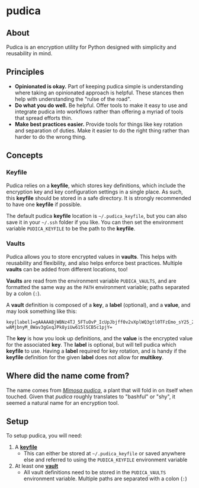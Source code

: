 # pudica

## About
Pudica is an encryption utility for Python designed with simplicity and reusability in mind.

## Principles
* **Opinionated is okay.** Part of keeping pudica simple is understanding where taking an opinionated approach is helpful. These stances then help with understanding the "rulse of the road".
* **Do what you do well.** Be helpful. Offer tools to make it easy to use and integrate pudica into workflows rather than offering a myriad of tools that spread efforts thin.
* **Make best practices easier.** Provide tools for things like key rotation and separation of duties. Make it easier to do the right thing rather than harder to do the wrong thing.

## Concepts
### Keyfile
Pudica relies on a **keyfile**, which stores key definitions, which include the encryption key and key configuration settings in a single place. As such, this **keyfile** should be stored in a safe directory. It is strongly recommended to have one **keyfile** if possible.

The default pudica **keyfile** location is `~/.pudica_keyfile`, but you can also save it in your `~/.ssh` folder if you like. You can then set the environment variable `PUDICA_KEYFILE` to be the path to the **keyfile**.

### Vaults
Pudica allows you to store encrypted values in **vaults**. This helps with reusability and flexibility, and also helps enforce best practices. Multiple **vaults** can be added from different locations, too!

**Vaults** are read from the environment variable `PUDICA_VAULTS`, and are formatted the same way as the `PATH` environment variable; paths separated by a colon (`:`).

A **vault** definition is composed of a **key**, a **label** (optional), and a **value**, and may look something like this:
```
key[label]=gAAAAABjWBNz4TJ_5FTuOvP_IcUpJbjff0v2vXplWQ3gtl0TFzEmo_sY25_28_Xw79tmspUMAuvRLOG-wAMjbnyM_8Wav3gGxqJPk8yiUw615lSCB5c1pjY=
```
The **key** is how you look up definitions, and the **value** is the encrypted value for the associated **key**. The **label** is optional, but will tell pudica which **keyfile** to use. Having a **label** required for key rotation, and is handy if the **keyfile** definition for the given **label** does not allow for **multikey**.

## Where did the name come from?
The name comes from *[Mimosa pudica](https://en.wikipedia.org/wiki/Mimosa_pudica)*, a plant that will fold in on itself when touched. Given that *pudica* roughly translates to "bashful" or "shy", it seemed a natural name for an encryption tool.

## Setup
To setup pudica, you will need:
1. A [**keyfile**](#keyfile)
    * This can either be stored at `~/.pudica_keyfile` or saved anywhere else and referred to using the `PUDICA_KEYFILE` environment variable
2. At least one [**vault**](#vaults)
    * All vault definitions need to be stored in the `PUDICA_VAULTS` environment variable. Multiple paths are separated with a colon (`:`)
